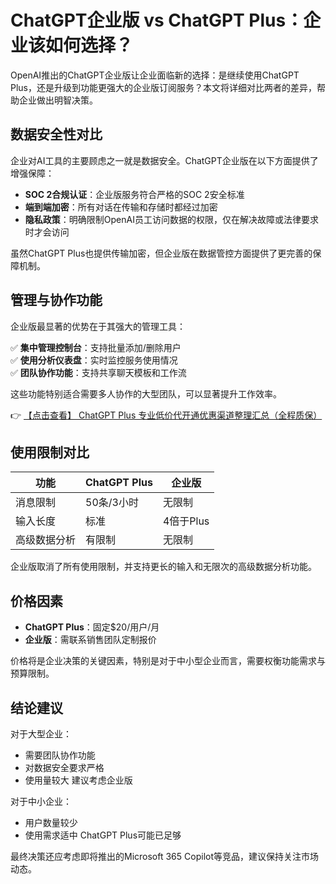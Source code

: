 # ChatGPT企业版 vs ChatGPT Plus：企业该如何选择？

OpenAI推出的ChatGPT企业版让企业面临新的选择：是继续使用ChatGPT Plus，还是升级到功能更强大的企业版订阅服务？本文将详细对比两者的差异，帮助企业做出明智决策。

## 数据安全性对比

企业对AI工具的主要顾虑之一就是数据安全。ChatGPT企业版在以下方面提供了增强保障：

- **SOC 2合规认证**：企业版服务符合严格的SOC 2安全标准
- **端到端加密**：所有对话在传输和存储时都经过加密
- **隐私政策**：明确限制OpenAI员工访问数据的权限，仅在解决故障或法律要求时才会访问

虽然ChatGPT Plus也提供传输加密，但企业版在数据管控方面提供了更完善的保障机制。

## 管理与协作功能

企业版最显著的优势在于其强大的管理工具：

✅ **集中管理控制台**：支持批量添加/删除用户  
✅ **使用分析仪表盘**：实时监控服务使用情况  
✅ **团队协作功能**：支持共享聊天模板和工作流  

这些功能特别适合需要多人协作的大型团队，可以显著提升工作效率。

👉 [【点击查看】 ChatGPT Plus 专业低价代开通优惠渠道整理汇总（全程质保）](https://bit.ly/DaiKai)

## 使用限制对比

| 功能 | ChatGPT Plus | 企业版 |
|------|------------|-------|
| 消息限制 | 50条/3小时 | 无限制 |
| 输入长度 | 标准 | 4倍于Plus |
| 高级数据分析 | 有限制 | 无限制 |

企业版取消了所有使用限制，并支持更长的输入和无限次的高级数据分析功能。

## 价格因素

- **ChatGPT Plus**：固定$20/用户/月
- **企业版**：需联系销售团队定制报价

价格将是企业决策的关键因素，特别是对于中小型企业而言，需要权衡功能需求与预算限制。

## 结论建议

对于大型企业：
- 需要团队协作功能
- 对数据安全要求严格
- 使用量较大
建议考虑企业版

对于中小企业：
- 用户数量较少
- 使用需求适中
ChatGPT Plus可能已足够

最终决策还应考虑即将推出的Microsoft 365 Copilot等竞品，建议保持关注市场动态。